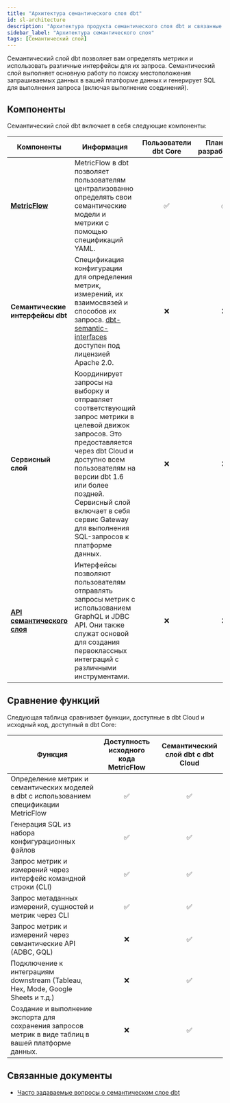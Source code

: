 ```yaml
---
title: "Архитектура семантического слоя dbt"
id: sl-architecture
description: "Архитектура продукта семантического слоя dbt и связанные вопросы."
sidebar_label: "Архитектура семантического слоя"
tags: [Семантический слой]
---
```


Семантический слой dbt позволяет вам определять метрики и использовать различные интерфейсы для их запроса. Семантический слой выполняет основную работу по поиску местоположения запрашиваемых данных в вашей платформе данных и генерирует SQL для выполнения запроса (включая выполнение соединений).

<Lightbox src="/img/docs/dbt-cloud/semantic-layer/sl-architecture.jpg" width="85%" title="Диаграмма показывает, как ваши данные перемещаются с использованием семантического слоя dbt и разнообразие интеграционных инструментов, которые он поддерживает."/>

## Компоненты

Семантический слой dbt включает в себя следующие компоненты:

| Компоненты | Информация | Пользователи dbt Core | Планы для разработчиков | Командные планы | Корпоративные планы | Лицензия |
| --- | --- | :---: | :---: | :---: | :---: | :---: |
| **[MetricFlow](/docs/build/about-metricflow)** | MetricFlow в dbt позволяет пользователям централизованно определять свои семантические модели и метрики с помощью спецификаций YAML. | ✅ | ✅ | ✅ |  ✅  | Пакет BSL (код доступен в исходном виде) |
| **Семантические интерфейсы dbt**| Спецификация конфигурации для определения метрик, измерений, их взаимосвязей и способов их запроса. [dbt-semantic-interfaces](https://github.com/dbt-labs/dbt-semantic-interfaces) доступен под лицензией Apache 2.0. | ❌ | ❌ | ✅ | ✅ | Собственническая, облачная (Команда и Корпорация) |
| **Сервисный слой** | Координирует запросы на выборку и отправляет соответствующий запрос метрики в целевой движок запросов. Это предоставляется через dbt Cloud и доступно всем пользователям на версии dbt 1.6 или более поздней. Сервисный слой включает в себя сервис Gateway для выполнения SQL-запросов к платформе данных. | ❌ | ❌ | ✅ | ✅ | Собственническая, облачная (Команда и Корпорация) |
| **[API семантического слоя](/docs/dbt-cloud-apis/sl-api-overview)** | Интерфейсы позволяют пользователям отправлять запросы метрик с использованием GraphQL и JDBC API. Они также служат основой для создания первоклассных интеграций с различными инструментами. | ❌ | ❌ | ✅ | ✅ | Собственническая, облачная (Команда и Корпорация) |

## Сравнение функций

Следующая таблица сравнивает функции, доступные в dbt Cloud и исходный код, доступный в dbt Core:

| Функция | Доступность исходного кода MetricFlow | Семантический слой dbt с dbt Cloud |
| ----- | :------: | :------: |
| Определение метрик и семантических моделей в dbt с использованием спецификации MetricFlow | ✅ | ✅ |
| Генерация SQL из набора конфигурационных файлов | ✅ | ✅ |
| Запрос метрик и измерений через интерфейс командной строки (CLI) | ✅ | ✅ |
| Запрос метаданных измерений, сущностей и метрик через CLI | ✅ | ✅ |
| Запрос метрик и измерений через семантические API (ADBC, GQL) | ❌ | ✅ |
| Подключение к интеграциям downstream (Tableau, Hex, Mode, Google Sheets и т.д.) | ❌ | ✅ |
| Создание и выполнение экспорта для сохранения запросов метрик в виде таблиц в вашей платформе данных. | ❌ | ✅ |

## Связанные документы
- [Часто задаваемые вопросы о семантическом слое dbt](/docs/use-dbt-semantic-layer/sl-faqs)